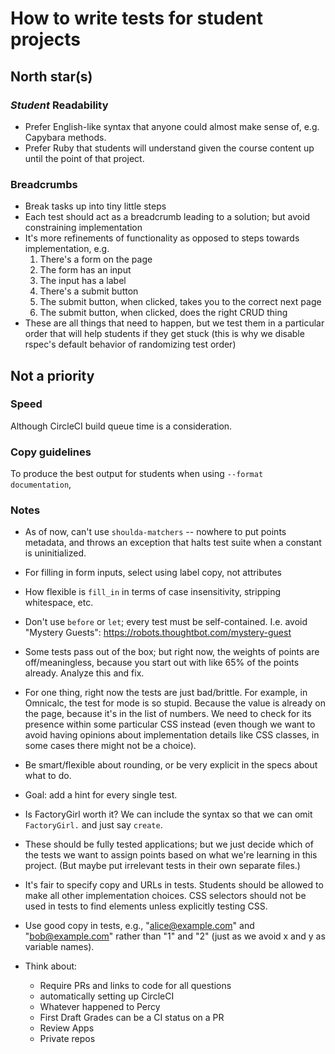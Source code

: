# How to write tests for student projects

## North star(s)

### *Student* Readability

 - Prefer English-like syntax that anyone could almost make sense of, e.g. Capybara methods.
 - Prefer Ruby that students will understand given the course content up until the point of that project.

### Breadcrumbs

 - Break tasks up into tiny little steps
 - Each test should act as a breadcrumb leading to a solution; but avoid constraining implementation
 - It's more refinements of functionality as opposed to steps towards implementation, e.g.
   1. There's a form on the page
   1. The form has an input
   1. The input has a label
   1. There's a submit button
   1. The submit button, when clicked, takes you to the correct next page
   1. The submit button, when clicked, does the right CRUD thing
 - These are all things that need to happen, but we test them in a particular order that will help students if they get stuck (this is why we disable rspec's default behavior of randomizing test order)

## Not a priority

### Speed

Although CircleCI build queue time is a consideration.

### Copy guidelines

To produce the best output for students when using `--format documentation`,

### Notes

 - As of now, can't use `shoulda-matchers` -- nowhere to put points metadata, and throws an exception that halts test suite when a constant is uninitialized.


 - For filling in form inputs, select using label copy, not attributes
  - How flexible is `fill_in` in terms of case insensitivity, stripping whitespace, etc.
 - Don't use `before` or `let`; every test must be self-contained. I.e. avoid "Mystery Guests": https://robots.thoughtbot.com/mystery-guest
 - Some tests pass out of the box; but right now, the weights of points are off/meaningless, because you start out with like 65% of the points already. Analyze this and fix.
  - For one thing, right now the tests are just bad/brittle. For example, in Omnicalc, the test for mode is so stupid. Because the value is already on the page, because it's in the list of numbers. We need to check for its presence within some particular CSS instead (even though we want to avoid having opinions about implementation details like CSS classes, in some cases there might not be a choice).
 - Be smart/flexible about rounding, or be very explicit in the specs about what to do.
 - Goal: add a hint for every single test.
 - Is FactoryGirl worth it? We can include the syntax so that we can omit `FactoryGirl.` and just say `create`.
 - These should be fully tested applications; but we just decide which of the tests we want to assign points based on what we're learning in this project. (But maybe put irrelevant tests in their own separate files.)
 - It's fair to specify copy and URLs in tests. Students should be allowed to make all other implementation choices. CSS selectors should not be used in tests to find elements unless explicitly testing CSS.
 - Use good copy in tests, e.g., "alice@example.com" and "bob@example.com" rather than "1" and "2" (just as we avoid x and y as variable names).


- Think about:
  - Require PRs and links to code for all questions
  - automatically setting up CircleCI
  - Whatever happened to Percy
  - First Draft Grades can be a CI status on a PR  
  - Review Apps
  - Private repos

